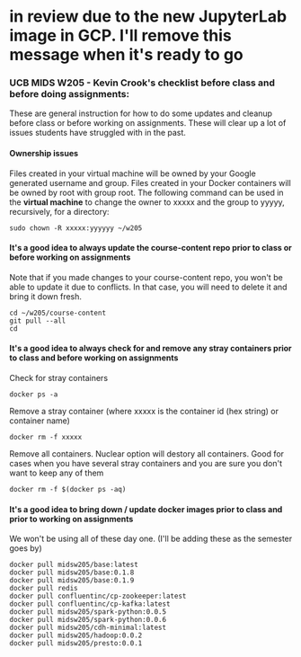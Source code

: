 # in review due to the new JupyterLab image in GCP.  I'll remove this message when it's ready to go

### UCB MIDS W205 - Kevin Crook's checklist before class and before doing assignments:

These are general instruction for how to do some updates and cleanup before class or before working on assignments.  These will clear up a lot of issues students have struggled with in the past.

#### Ownership issues

Files created in your virtual machine will be owned by your Google generated username and group. Files created in your Docker containers will be owned by root with group root.  The following command can be used in the **virtual machine** to change the owner to xxxxx and the group to yyyyy, recursively, for a directory:
```
sudo chown -R xxxxx:yyyyyy ~/w205
```

#### It's a good idea to always update the course-content repo prior to class or before working on assignments
Note that if you made changes to your course-content repo, you won't be able to update it due to conflicts.  In that case, you will need to delete it and bring it down fresh.
```
cd ~/w205/course-content
git pull --all
cd
```

#### It's a good idea to always check for and remove any stray containers prior to class and before working on assignments

Check for stray containers
```
docker ps -a
```

Remove a stray container (where xxxxx is the container id (hex string) or container name)
```
docker rm -f xxxxx
```

Remove all containers.  Nuclear option will destory all containers.  Good for cases when you have several stray containers and you are sure you don't want to keep any of them
```
docker rm -f $(docker ps -aq)
```

#### It's a good idea to bring down / update docker images prior to class and prior to working on assignments

We won't be using all of these day one.  (I'll be adding these as the semester goes by)

```
docker pull midsw205/base:latest
docker pull midsw205/base:0.1.8
docker pull midsw205/base:0.1.9
docker pull redis
docker pull confluentinc/cp-zookeeper:latest
docker pull confluentinc/cp-kafka:latest
docker pull midsw205/spark-python:0.0.5
docker pull midsw205/spark-python:0.0.6
docker pull midsw205/cdh-minimal:latest
docker pull midsw205/hadoop:0.0.2
docker pull midsw205/presto:0.0.1


```

